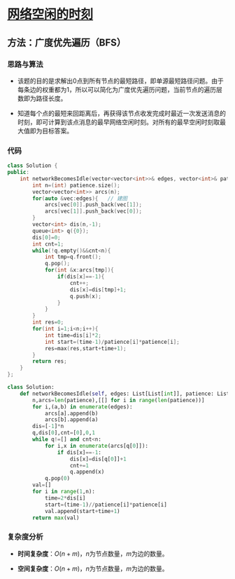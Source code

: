 # [网络空闲的时刻](https://leetcode-cn.com/problems/the-time-when-the-network-becomes-idle/)

## 方法：广度优先遍历（BFS）

### 思路与算法

- 该题的目的是求解出0点到所有节点的最短路径，即单源最短路径问题。由于每条边的权重都为1，所以可以简化为广度优先遍历问题，当前节点的遍历层数即为路径长度。

- 知道每个点的最短来回距离后，再获得该节点收发完成时最近一次发送消息的时刻，即可计算到该点消息的最早网络空闲时刻。对所有的最早空闲时刻取最大值即为目标答案。

### 代码

```c++
class Solution {
public:
    int networkBecomesIdle(vector<vector<int>>& edges, vector<int>& patience) {
        int n=(int) patience.size();
        vector<vector<int>> arcs(n);
        for(auto &vec:edges){   // 建图
            arcs[vec[0]].push_back(vec[1]);
            arcs[vec[1]].push_back(vec[0]);
        }
        vector<int> dis(n,-1);
        queue<int> q({0});
        dis[0]=0;
        int cnt=1;
        while(!q.empty()&&cnt<n){
            int tmp=q.front();
            q.pop();
            for(int &x:arcs[tmp]){
                if(dis[x]==-1){
                    cnt++;
                    dis[x]=dis[tmp]+1;
                    q.push(x);
                }
            }
        }
        int res=0;
        for(int i=1;i<n;i++){
            int time=dis[i]*2;
            int start=(time-1)/patience[i]*patience[i];
            res=max(res,start+time+1);
        }
        return res;
    }
};
```

```python
class Solution:
    def networkBecomesIdle(self, edges: List[List[int]], patience: List[int]) -> int:
        n,arcs=len(patience),[[] for i in range(len(patience))]
        for i,(a,b) in enumerate(edges):
            arcs[a].append(b)
            arcs[b].append(a)
        dis=[-1]*n
        q,dis[0],cnt=[0],0,1
        while q!=[] and cnt<n:
            for i,x in enumerate(arcs[q[0]]):
                if dis[x]==-1:
                    dis[x]=dis[q[0]]+1
                    cnt+=1
                    q.append(x)
            q.pop(0)
        val=[]
        for i in range(1,n):
            time=2*dis[i]
            start=(time-1)//patience[i]*patience[i]
            val.append(start+time+1)
        return max(val)
```

### 复杂度分析

- **时间复杂度**：$O(n+m)$，$n$为节点数量，$m$为边的数量。

- **空间复杂度**：$O(n+m)$，$n$为节点数量，$m$为边的数量。
